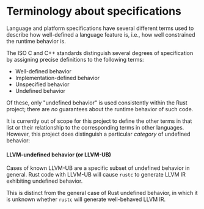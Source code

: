 # Terminology about specifications

Language and platform specifications have several different terms used to
describe how well-defined a language feature is, i.e., how well constrained the
runtime behavior is.

The ISO C and C++ standards distinguish several degrees of specification by
assigning precise definitions to the following terms:

* Well-defined behavior
* Implementation-defined behavior
* Unspecified behavior
* Undefined behavior

Of these, only "undefined behavior" is used consistently within the Rust
project; there are _no_ guarantees about the runtime behavior of such code.

It is currently out of scope for this project to define the other terms in that
list or their relationship to the corresponding terms in other languages.
However, this project does distinguish a particular _category_ of undefined
behavior:

#### LLVM-undefined behavior (or LLVM-UB)

Cases of known LLVM-UB are a specific subset of undefined behavior in general.
Rust code with LLVM-UB will cause `rustc` to generate LLVM IR exhibiting
undefined behavior.

This is distinct from the general case of Rust undefined behavior, in which
it is unknown whether `rustc` will generate well-behaved LLVM IR.
